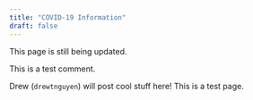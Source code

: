 ```yaml
---
title: "COVID-19 Information"
draft: false
---
```


This page is still being updated. 

This is a test comment.

Drew (`drewtnguyen`) will post cool stuff here! This is a test page.